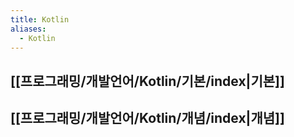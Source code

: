 ```yaml
---
title: Kotlin
aliases:
  - Kotlin
---
```

## [[프로그래밍/개발언어/Kotlin/기본/index|기본]]
## [[프로그래밍/개발언어/Kotlin/개념/index|개념]]

